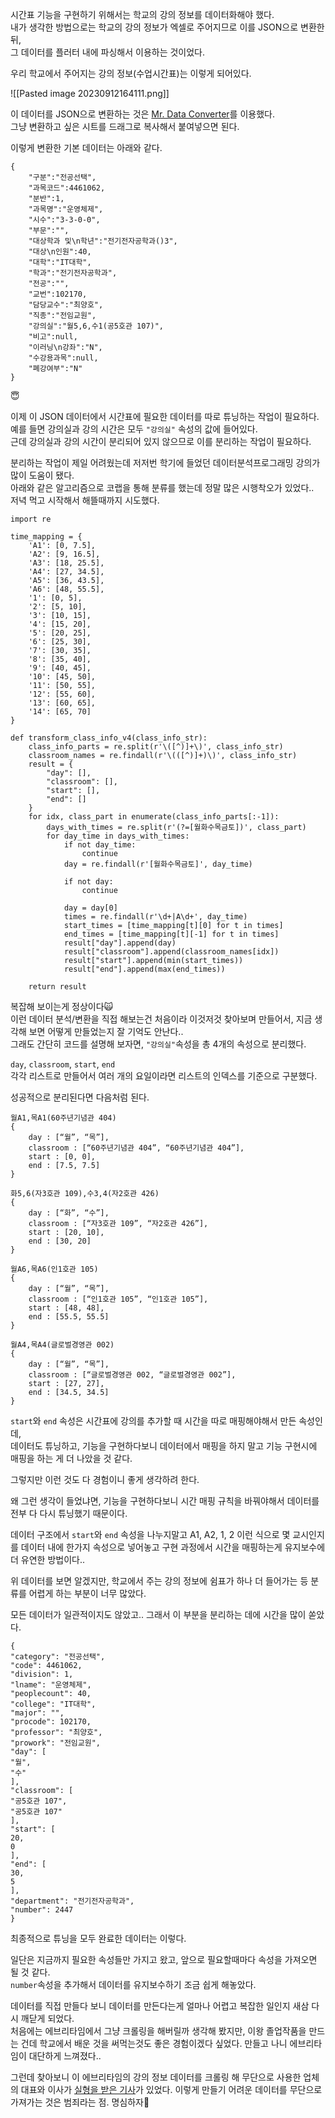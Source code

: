 시간표 기능을 구현하기 위해서는 학교의 강의 정보를 데이터화해야 했다.  
내가 생각한 방법으로는 학교의 강의 정보가 엑셀로 주어지므로 이를 JSON으로 변환한 뒤,  
그 데이터를 플러터 내에 파싱해서 이용하는 것이었다.

우리 학교에서 주어지는 강의 정보(수업시간표)는 이렇게 되어있다.

![[Pasted image 20230912164111.png]]

이 데이터를 JSON으로 변환하는 것은 [Mr. Data Converter](https://shancarter.github.io/mr-data-converter/)를 이용했다.  
그냥 변환하고 싶은 시트를 드래그로 복사해서 붙여넣으면 된다.

이렇게 변환한 기본 데이터는 아래와 같다.

```
{
    "구분":"전공선택",
    "과목코드":4461062,
    "분반":1,
    "과목명":"운영체제",
    "시수":"3-3-0-0",
    "부문":"",
    "대상학과 및\n학년":"전기전자공학과()3",
    "대상\n인원":40,
    "대학":"IT대학",
    "학과":"전기전자공학과",
    "전공":"",
    "교번":102170,
    "담당교수":"최양호",
    "직종":"전임교원",
    "강의실":"월5,6,수1(공5호관 107)",
    "비고":null,
    "이러닝\n강좌":"N",
    "수강용과목":null,
    "폐강여부":"N"
}
```

😇

이제 이 JSON 데이터에서 시간표에 필요한 데이터를 따로 튜닝하는 작업이 필요하다.  
예를 들면 강의실과 강의 시간은 모두 `"강의실"` 속성의 값에 들어있다.  
근데 강의실과 강의 시간이 분리되어 있지 않으므로 이를 분리하는 작업이 필요하다.

분리하는 작업이 제일 어려웠는데 저저번 학기에 들었던 데이터분석프로그래밍 강의가 많이 도움이 됐다.  
아래와 같은 알고리즘으로 코랩을 통해 분류를 했는데 정말 많은 시행착오가 있었다..  
저녁 먹고 시작해서 해뜰때까지 시도했다.

```
import re

time_mapping = {
    'A1': [0, 7.5],
    'A2': [9, 16.5],
    'A3': [18, 25.5],
    'A4': [27, 34.5],
    'A5': [36, 43.5],
    'A6': [48, 55.5],
    '1': [0, 5],
    '2': [5, 10],
    '3': [10, 15],
    '4': [15, 20],
    '5': [20, 25],
    '6': [25, 30],
    '7': [30, 35],
    '8': [35, 40],
    '9': [40, 45],
    '10': [45, 50],
    '11': [50, 55],
    '12': [55, 60],
    '13': [60, 65],
    '14': [65, 70]
}

def transform_class_info_v4(class_info_str):
    class_info_parts = re.split(r'\([^)]+\)', class_info_str)
    classroom_names = re.findall(r'\(([^)]+)\)', class_info_str)
    result = {
        "day": [],
        "classroom": [],
        "start": [],
        "end": []
    }
    for idx, class_part in enumerate(class_info_parts[:-1]):
        days_with_times = re.split(r'(?=[월화수목금토])', class_part)
        for day_time in days_with_times:
            if not day_time:
                continue
            day = re.findall(r'[월화수목금토]', day_time)

            if not day:
                continue

            day = day[0]
            times = re.findall(r'\d+|A\d+', day_time)
            start_times = [time_mapping[t][0] for t in times]
            end_times = [time_mapping[t][-1] for t in times]
            result["day"].append(day)
            result["classroom"].append(classroom_names[idx])
            result["start"].append(min(start_times))
            result["end"].append(max(end_times))

    return result
```

복잡해 보이는게 정상이다🙀  
이런 데이터 분석/변환을 직접 해보는건 처음이라 이것저것 찾아보며 만들어서, 지금 생각해 보면 어떻게 만들었는지 잘 기억도 안난다..  
그래도 간단히 코드를 설명해 보자면, `"강의실"`속성을 총 4개의 속성으로 분리했다.

  
`day`, `classroom`, `start`, `end`  
각각 리스트로 만들어서 여러 개의 요일이라면 리스트의 인덱스를 기준으로 구분했다.

성공적으로 분리된다면 다음처럼 된다.

```
월A1,목A1(60주년기념관 404)
{ 
    day : [“월”, “목”], 
    classroom : [“60주년기념관 404”, “60주년기념관 404”], 
    start : [0, 0], 
    end : [7.5, 7.5] 
}

화5,6(자3호관 109),수3,4(자2호관 426)
{ 
    day : [“화”, “수”], 
    classroom : [“자3호관 109”, “자2호관 426”], 
    start : [20, 10], 
    end : [30, 20] 
}

월A6,목A6(인1호관 105)
{ 
    day : [“월”, “목”], 
    classroom : [“인1호관 105”, “인1호관 105”], 
    start : [48, 48], 
    end : [55.5, 55.5] 
}

월A4,목A4(글로벌경영관 002)
{ 
    day : [“월”, “목”], 
    classroom : [“글로벌경영관 002, “글로벌경영관 002”], 
    start : [27, 27], 
    end : [34.5, 34.5] 
}
```

`start`와 `end` 속성은 시간표에 강의를 추가할 때 시간을 따로 매핑해야해서 만든 속성인데,  
데이터도 튜닝하고, 기능을 구현하다보니 데이터에서 매핑을 하지 말고 기능 구현시에 매핑을 하는 게 더 나았을 것 같다.

그렇지만 이런 것도 다 경험이니 좋게 생각하려 한다.

왜 그런 생각이 들었냐면, 기능을 구현하다보니 시간 매핑 규칙을 바꿔야해서 데이터를 전부 다 다시 튜닝했기 때문이다.

데이터 구조에서 `start`와 `end` 속성을 나누지말고 A1, A2, 1, 2 이런 식으로 몇 교시인지를 데이터 내에 한가지 속성으로 넣어놓고 구현 과정에서 시간을 매핑하는게 유지보수에 더 유연한 방법이다..

위 데이터를 보면 알겠지만, 학교에서 주는 강의 정보에 쉼표가 하나 더 들어가는 등 분류를 어렵게 하는 부분이 너무 많았다.

모든 데이터가 일관적이지도 않았고.. 그래서 이 부분을 분리하는 데에 시간을 많이 쏟았다.

```
{
"category": "전공선택",
"code": 4461062,
"division": 1,
"lname": "운영체제",
"peoplecount": 40,
"college": "IT대학",
"major": "",
"procode": 102170,
"professor": "최양호",
"prowork": "전임교원",
"day": [
"월",
"수"
],
"classroom": [
"공5호관 107",
"공5호관 107"
],
"start": [
20,
0
],
"end": [
30,
5
],
"department": "전기전자공학과",
"number": 2447
}
```

최종적으로 튜닝을 모두 완료한 데이터는 이렇다.

일단은 지금까지 필요한 속성들만 가지고 왔고, 앞으로 필요할때마다 속성을 가져오면 될 것 같다.  
`number`속성을 추가해서 데이터를 유지보수하기 조금 쉽게 해놓았다.

데이터를 직접 만들다 보니 데이터를 만든다는게 얼마나 어렵고 복잡한 일인지 새삼 다시 깨닫게 되었다.  
처음에는 에브리타임에서 그냥 크롤링을 해버릴까 생각해 봤지만, 이왕 졸업작품을 만드는 건데 학교에서 배운 것을 써먹는것도 좋은 경험이겠다 싶었다. 만들고 나니 에브리타임이 대단하게 느껴졌다..

그런데 찾아보니 이 에브리타임의 강의 정보 데이터를 크롤링 해 무단으로 사용한 업체의 대표와 이사가 [실형을 받은 기사](https://www.news1.kr/articles/?4846361)가 있었다. 이렇게 만들기 어려운 데이터를 무단으로 가져가는 것은 범죄라는 점. 명심하자🤨